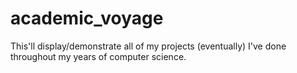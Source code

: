 # academic_voyage
This'll display/demonstrate all of my projects (eventually) I've done throughout my years of computer science.
